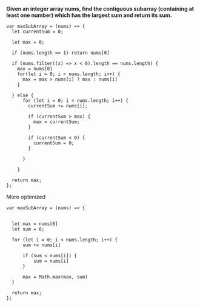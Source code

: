 **Given an integer array nums, find the contiguous subarray (containing at least one number) which has the largest sum and return its sum.**

```
var maxSubArray = (nums) => {
  let currentSum = 0;
    
  let max = 0;
    
  if (nums.length == 1) return nums[0]
    
  if (nums.filter((x) => x < 0).length == nums.length) {
    max = nums[0]
    for(let i = 0; i < nums.length; i++) {
      max = max > nums[i] ? max : nums[i]
    }
    
  } else {
      for (let i = 0; i < nums.length; i++) {
        currentSum += nums[i];
      
        if (currentSum > max) {
          max = currentSum;
        }
      
        if (currentSum < 0) {
          currentSum = 0;
        }
      
      }
    
    }
    
  return max;
};
```

More optimized

```
var maxSubArray = (nums) => {
    
 
  let max = nums[0]
  let sum = 0;
    
  for (let i = 0; i < nums.length; i++) {
      sum += nums[i]
      
      if (sum < nums[i]) {
          sum = nums[i]
      }
      
      max = Math.max(max, sum)
  }  
    
  return max;
};

```